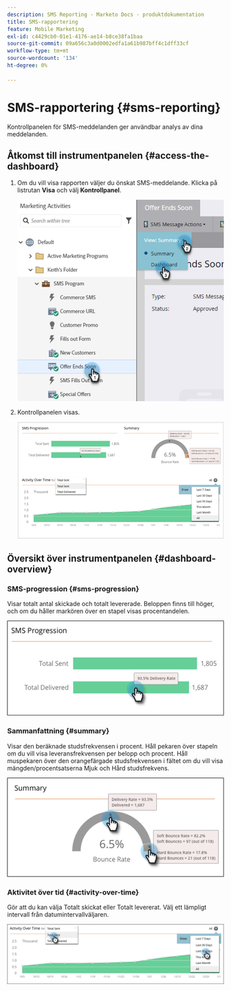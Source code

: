 ```yaml
---
description: SMS Reporting - Marketo Docs - produktdokumentation
title: SMS-rapportering
feature: Mobile Marketing
exl-id: c4429cb0-01e1-4176-ae14-b8ce38fa1baa
source-git-commit: 09a656c3a0d0002edfa1a61b987bff4c1dff33cf
workflow-type: tm+mt
source-wordcount: '134'
ht-degree: 0%

---
```


# SMS-rapportering {#sms-reporting}

Kontrollpanelen för SMS-meddelanden ger användbar analys av dina meddelanden.

## Åtkomst till instrumentpanelen {#access-the-dashboard}

1. Om du vill visa rapporten väljer du önskat SMS-meddelande. Klicka på listrutan **Visa** och välj **Kontrollpanel**.

   ![](assets/sms-reporting-1.png)

1. Kontrollpanelen visas.

   ![](assets/sms-reporting-2.png)

## Översikt över instrumentpanelen {#dashboard-overview}

### SMS-progression {#sms-progression}

Visar totalt antal skickade och totalt levererade. Beloppen finns till höger, och om du håller markören över en stapel visas procentandelen.

![](assets/sms-reporting-3.png)

### Sammanfattning {#summary}

Visar den beräknade studsfrekvensen i procent. Håll pekaren över stapeln om du vill visa leveransfrekvensen per belopp och procent. Håll muspekaren över den orangefärgade studsfrekvensen i fältet om du vill visa mängden/procentsatserna Mjuk och Hård studsfrekvens.

![](assets/sms-reporting-4.png)

### Aktivitet över tid {#activity-over-time}

Gör att du kan välja Totalt skickat eller Totalt levererat. Välj ett lämpligt intervall från datumintervallväljaren.

![](assets/sms-reporting-5.png)
